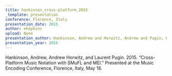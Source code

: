 ```yaml
---
title: hankinson_cross-platform_2015
_template: presentation
conference: Florence, Italy
presentation_date: 2015
author: ehopkins
upload: None
presentation_author: Hankinson, Andrew and Horwitz, Andrew and Pugin, Laurent
presentation_year: 2015
---
```

Hankinson, Andrew, Andrew Horwitz, and Laurent Pugin. 2015. “Cross-Platform Music Notation with SMuFL and MEI.” Presented at the Music Encoding Conference, Florence, Italy, May 18.